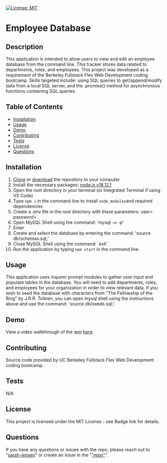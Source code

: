 
  [![License: MIT](https://img.shields.io/badge/License-MIT-yellow.svg)](https://opensource.org/licenses/MIT)
  # Employee Database
  
  ## Description
  This application is intended to allow users to view and edit an employee database from the command line. This tracker stores data related to departments, roles, and employees.
  This project was developed as a requirement of the Berkeley Fullstack Flex Web Development coding bootcamp. Skills targeted include: using SQL queries to get/append/modify data from a local SQL server, and the .promise() method for asynchronous functions containing SQL queries.
  
  ## Table of Contents
  
  * [Installation](#installation)
  * [Usage](#usage)
  * [Demo](#demo)
  * [Contributing](#contributing)
  * [Tests](#tests)
  * [License](#license)
  * [Questions](#questions)
  
  ## Installation
   1. [Clone](https://github.com/sarah-jensen/employee-tracker.git) or [download](https://github.com/sarah-jensen/employee-tracker/archive/refs/heads/master.zip) the repository to your computer. 
  2. Install the necessary packages: [node.js v18.12.1](https://nodejs.org/en)
  3. Open the root directory in your terminal (or Integrated Terminal if using VS Code) 
  4. Type `npm i` in the command line to install `node_modules`and required dependencies
  5. Create a .env file in the root directory with these parameters: 
    user=<your username>
    password=<your password>
  6. Open MySQL Shell using the command: 'mysql -u <your username> -p' 
  7. Enter <your password>
  8. Create and select the database by entering the command: 'source db/schemas.sql;'
  9. Close MySQL Shell using the command: 'exit'
  10. Run the application by typing `npm start` in the command line.
  
  ## Usage
  This application uses inquirer prompt modules to gather user input and populate tables in the database. You will need to add departments, roles, and employees for your organization in order to view relevant data. 
  If you wish to seed the database with characters from "The Fellowship of the Ring" by J.R.R. Tolkien, you can open mysql shell using the instructions above and use the command: 'source db/seeds.sql;'.
  
  ## Demo
  View a video walkthrough of the app [here](https://drive.google.com/file/d/1_M7DE0bdYIDOk6lXeb4QToiMQz7Qeerf/view).

  ## Contributing
  Source code provided by UC Berkeley Fullstack Flex Web Development coding bootcamp.
  
  ## Tests
  N/A
  
  ## License
  This project is licensed under the MIT License - see Badge link for details.
  
  ## Questions
  If you have any questions or issues with the repo, please reach out to "[sarah-jensen]("https://github.com/sarah-jensen")" or create an issue in the "["repo"](https://github.com/sarah-jensen/employee-tracker)".